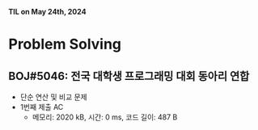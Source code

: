 **TIL on May 24th, 2024**

# Problem Solving
## BOJ#5046: 전국 대학생 프로그래밍 대회 동아리 연합
* 단순 연산 및 비교 문제
* 1번째 제출 AC
    - 메모리: 2020 kB, 시간: 0 ms, 코드 길이: 487 B

